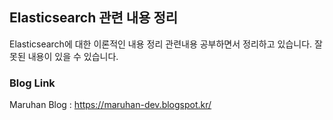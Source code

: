 ## Elasticsearch 관련 내용 정리
Elasticsearch에 대한 이론적인 내용 정리 
관련내용 공부하면서 정리하고 있습니다. 잘못된 내용이 있을 수 있습니다.

### Blog Link 
Maruhan Blog : [ https://maruhan-dev.blogspot.kr/ ](https://maruhan-dev.blogspot.kr/)